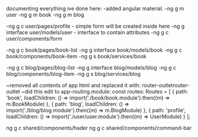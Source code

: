 documenting everything ive done here:
-added angular material.
-ng g m user
-ng g m book
-ng g m blog

-ng g c user/pages/profile - simple form will be created inside here
-ng g interface user/models/user - interface to contain attributes
-ng g c user/components/form

-ng g c book/pages/book-list
-ng g interface book/models/book
-ng g c book/components/book-item
-ng g s book/services/book

-ng g c blog/pages/blog-list
-ng g interface blog/models/blog
-ng g c blog/components/blog-item
-ng g s blog/services/blog

~removed all contents of app html and replaced it with: router-outletrouter-outlet
~did this edit to app-routing.module:
const routes: Routes = [
  {
    path: 'book',
    loadChildren: () => import('./book/book.module').then((m) => m.BookModule)
  },
  {
    path: 'blog',
    loadChildren: () => import('./blog/blog.module').then((m) => m.BlogModule)
  },
  {
    path: 'profile',
    loadChildren: () => import('./user/user.module').then((m) => UserModule)
  }
];


ng g c shared/components/hader
ng g c shared/components/command-bar